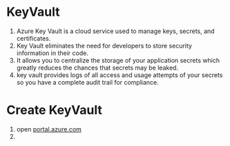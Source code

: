 # KeyVault
1. Azure Key Vault is a cloud service used to manage keys, secrets, and certificates.
2. Key Vault eliminates the need for developers to store security information in their code.
3. It allows you to centralize the storage of your application secrets which greatly reduces the chances that secrets may be leaked.
4. key vault provides logs of all access and usage attempts of your secrets so you have a complete audit trail for compliance.
# Create KeyVault
1. open [portal.azure.com](portal.azure.com)
2. 
